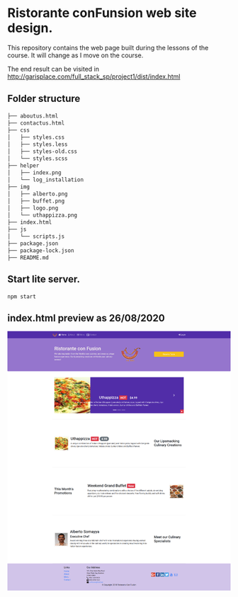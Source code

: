 # Ristorante conFunsion web site design.

This repository contains the web page built during the lessons of the course. 
It will change as I move on the course.

The end result can be visited in http://garisplace.com/full_stack_sp/project1/dist/index.html

## Folder structure

```
├── aboutus.html
├── contactus.html
├── css
│   ├── styles.css
│   ├── styles.less
│   ├── styles-old.css
│   └── styles.scss
├── helper
│   ├── index.png
│   └── log_installation
├── img
│   ├── alberto.png
│   ├── buffet.png
│   ├── logo.png
│   └── uthappizza.png
├── index.html
├── js
│   └── scripts.js
├── package.json
├── package-lock.json
├── README.md
```

## Start lite server.
```
npm start
```

## index.html preview as 26/08/2020

<img src="./helper/index.png">